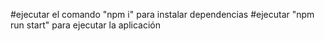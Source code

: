 #ejecutar el comando "npm i" para instalar dependencias
#ejecutar "npm run start" para ejecutar la aplicación
